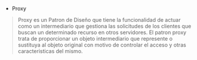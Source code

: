 * Proxy
> Proxy es un Patron de Diseño que tiene la funcionalidad  de actuar como un intermediario que gestiona las solicitudes de los clientes que buscan un determinado recurso en otros servidores. 
>El patron proxy trata de proporcionar un objeto intermediario que represente o sustituya al objeto original con motivo de controlar el acceso y otras caracteristicas del mismo.